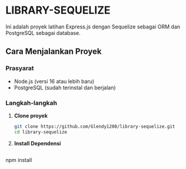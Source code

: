 # LIBRARY-SEQUELIZE

Ini adalah proyek latihan Express.js dengan Sequelize sebagai ORM dan PostgreSQL sebagai database.

## Cara Menjalankan Proyek

### Prasyarat
- Node.js (versi 16 atau lebih baru)
- PostgreSQL (sudah terinstal dan berjalan)

### Langkah-langkah

1. **Clone proyek**
   ```bash
   git clone https://github.com/Glendy1208/library-sequelize.git
   cd library-sequelize
2. **Install Dependensi**
   ```bash
  npm install